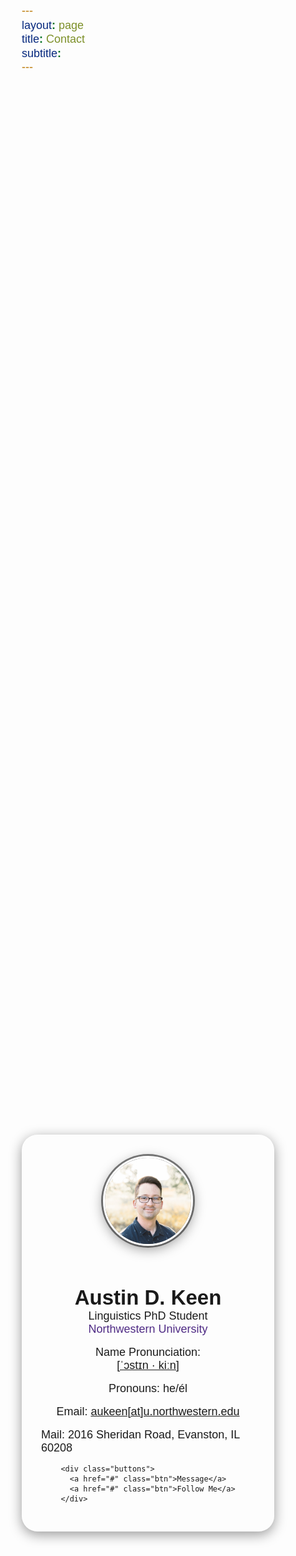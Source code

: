 ```yaml
---
layout: page
title: Contact
subtitle: 
---
```


<!--https://forum.obsidian.md/t/adding-rounded-corners-to-markdown-tables-with-snippets-a-clean-solution/60551-->

<!--https://dev.to/tevko/create-a-virtual-business-card-with-devpage-4o21-->

<!--https://codepen.io/willalanjohnson/pen/epRbvb-->


<link rel="stylesheet" href="https://fonts.googleapis.com/css2?family=Poppins:wght@200;300;400;500&display=swap">
<style>
*{
  margin: 0;
  padding: 0;
  box-sizing: border-box;
  font-family: 'Poppins', sans-serif;
}
.main{
  width: 100%;
  height: 100vh;
  display: flex;
  align-items: center;
  justify-content: center;
  background-image: url(assets/img/bgimage.png);
  background-position: center;
  background-size: cover;
}
.profile-card{
  display: flex;
  flex-direction: column;
  align-items: center;
  max-width: 600px;
  width: 100%;
  border-radius: 25px;
  padding: 30px;
  border: 1px solid #ffffff40;
  box-shadow: 0 5px 20px rgba(0,0,0,0.4);
}
.image{
  position: relative;
  height: 150px;
  width: 150px;
  border-radius: 50%;
  background-color: grey;
  padding: 3px;
}
.image .profile-img{
  width: 100%;
  height: 100%;
  object-fit: cover;
  border-radius: 50%;
  border: 3px solid #fff;
  box-shadow: 0 5px 20px rgba(0,0,0,0.4);
}
.data{
  display: flex;
  flex-direction: column;
  align-items: center;
  margin-top: 15px;
}
.data h2{
  font-size: 33px;
  font-weight: 600;
}
span{
  font-size: 18px;
}
.row{
  display: flex;
  align-items: center;
  margin-top: 30px;
}
.row .info{
  text-align: center;
  padding: 0 20px;
}
.buttons{
  display: flex;
  align-items: center;
  margin-top: 30px;
}
.buttons .btn{
  color: #fff;
  text-decoration: none;
  margin: 0 20px;
  padding: 8px 25px;
  border-radius: 25px;
  font-size: 18px;
  white-space: nowrap;
}
.buttons .btn:hover{
  box-shadow: inset 0 5px 20px rgba(0,0,0,0.4);
}
</style>
<section class="main">
  <div class="profile-card">
    <div class="image">
      <img src="/assets/img/keen_prof.jpg" alt="Austin Keen" class="profile-img">
    </div>
    <div class="data">
      <h2>Austin D. Keen</h2>
      <span>Linguistics PhD Student</span>
      <span style="color:#4E2A84;">Northwestern University</span>
      <br>
      <span>Name Pronunciation:</span>
      <span><a href="">[ˈɔstɪn · kiːn]</a></span>
      <br>
      <span>Pronouns: he/él</span>
      <br>
      <span>Email: <a href="mailto:aukeen@u.northwestern.edu">aukeen[at]u.northwestern.edu</a></span>
      <br>
      <span>Mail: 2016 Sheridan Road, Evanston, IL 60208</span>
    </div>
    
    <div class="buttons">
      <a href="#" class="btn">Message</a>
      <a href="#" class="btn">Follow Me</a>
    </div>
  </div>
</section>
